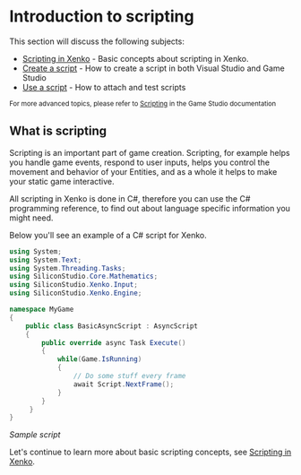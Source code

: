 # Introduction to scripting

This section will discuss the following subjects:

* [Scripting in Xenko](scripting-in-xenko.md) - Basic concepts about scripting in Xenko.
* [Create a script](create-a-script.md) - How to create a script in both Visual Studio and Game Studio
* [Use a script](use-a-script.md) - How to attach and test scripts

<small>For more advanced topics, please refer to [Scripting](/manual/game-studio/scripting.md) in the Game Studio documentation</small>

## What is scripting

Scripting is an important part of game creation. Scripting, for example helps you handle game events, respond to user inputs, helps you control the movement and behavior of your Entities, and as a whole it helps to make your static game interactive.

All scripting in Xenko is done in C#, therefore you can use the C# programming reference, to find out about language specific information you might need.

Below you'll see an example of a C# script for Xenko.

```cs
using System;
using System.Text;
using System.Threading.Tasks;
using SiliconStudio.Core.Mathematics;
using SiliconStudio.Xenko.Input;
using SiliconStudio.Xenko.Engine;

namespace MyGame
{
    public class BasicAsyncScript : AsyncScript
    {         
		public override async Task Execute() 
		{
            while(Game.IsRunning)
            {
				// Do some stuff every frame
                await Script.NextFrame();
            }
        }
     }
}
```
_Sample script_

Let's continue to learn more about basic scripting concepts, see [Scripting in Xenko](scripting-in-xenko.md).
